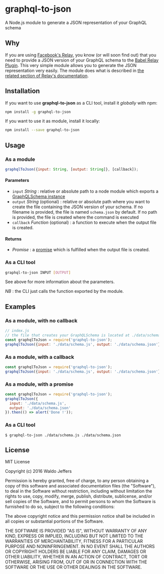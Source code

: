 # graphql-to-json
A Node.js module to generate a JSON representation of your GraphQL schema

## Why
If you are using [Facebook's Relay](https://facebook.github.io/relay/), you know (or will soon find out) that you need to provide a JSON version of your GraphQL schema to the [Babel Relay Plugin](https://facebook.github.io/relay/docs/guides-babel-plugin.html). This very simple module allows you to generate the JSON representation very easily. The module does what is described in [the related section of Relay's documentation](https://facebook.github.io/relay/docs/guides-babel-plugin.html#schema-json).

## Installation
If you want to use **graphql-to-json** as a CLI tool, install it *globally* with npm:
```bash
npm install -g graphql-to-json
```

If you want to use it as module, install it locally:
```bash
npm install --save graphql-to-json
```

## Usage
### As a module
```javascript
graphqlToJson({input: String, [output: String]}, [callback]);
```

#### Parameters
* `input` *String* : relative or absolute path to a node module which exports a [GraphQLSchema instance](http://graphql.org/graphql-js/type/#graphqlschema)
* `output` *String* (optional) : relative or absolute path where you want to create the file containing the JSON version of your schema. If no filename is provided, the file is named `schema.json` by default. If no path is provided, the file is created where the command is executed
* `callback` *Function* (optional) : a function to execute when the output file is created.

#### Returns
* *Promise* : a [promise](https://developer.mozilla.org/en-US/docs/Web/JavaScript/Reference/Global_Objects/Promise) which is fulfilled when the output file is created.

### As a CLI tool
```bash
graphql-to-json INPUT [OUTPUT]
```
See above for more information about the parameters.

*NB* : the CLI just calls the function exported by the module.

## Examples
### As a module, with no callback
```javascript
// index.js
// the file that creates your GraphQLSchema is located at ./data/schema.js
const graphqlToJson = require('graphql-to-json');
graphqlToJson({input: './data/schema.js', output: './data/schema.json'});
```
### As a module, with a callback
```javascript
const graphqlToJson = require('graphql-to-json');
graphqlToJson({input: './data/schema.js', output: './data/schema.json'}, () => alert('Done !'));
```
### As a module, with a promise
```javascript
const graphqlToJson = require('graphql-to-json');
graphqlToJson({
  input: './data/schema.js',
  output: './data/schema.json'
}).then(() => alert('Done !'));
```
### As a CLI tool
```
$ graphql-to-json ./data/schema.js ./data/schema.json
```

## License
MIT License

Copyright (c) 2016 Waldo Jeffers

Permission is hereby granted, free of charge, to any person obtaining a copy of this software and associated documentation files (the "Software"), to deal in the Software without restriction, including without limitation the rights to use, copy, modify, merge, publish, distribute, sublicense, and/or sell copies of the Software, and to permit persons to whom the Software is furnished to do so, subject to the following conditions:

The above copyright notice and this permission notice shall be included in all copies or substantial portions of the Software.

THE SOFTWARE IS PROVIDED "AS IS", WITHOUT WARRANTY OF ANY KIND, EXPRESS OR IMPLIED, INCLUDING BUT NOT LIMITED TO THE WARRANTIES OF MERCHANTABILITY, FITNESS FOR A PARTICULAR PURPOSE AND NONINFRINGEMENT. IN NO EVENT SHALL THE AUTHORS OR COPYRIGHT HOLDERS BE LIABLE FOR ANY CLAIM, DAMAGES OR OTHER LIABILITY, WHETHER IN AN ACTION OF CONTRACT, TORT OR OTHERWISE, ARISING FROM, OUT OF OR IN CONNECTION WITH THE SOFTWARE OR THE USE OR OTHER DEALINGS IN THE SOFTWARE.
